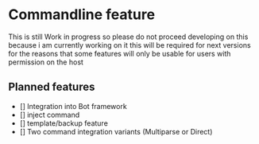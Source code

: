 # Commandline feature

This is still Work in progress so please do not proceed developing on this
because i am currently working on it this will be required for next versions
for the reasons that some features will only be usable for users with permission on the host

## Planned features

- [] Integration into Bot framework
- [] inject command
- [] template/backup feature
- [] Two command integration variants (Multiparse or Direct)